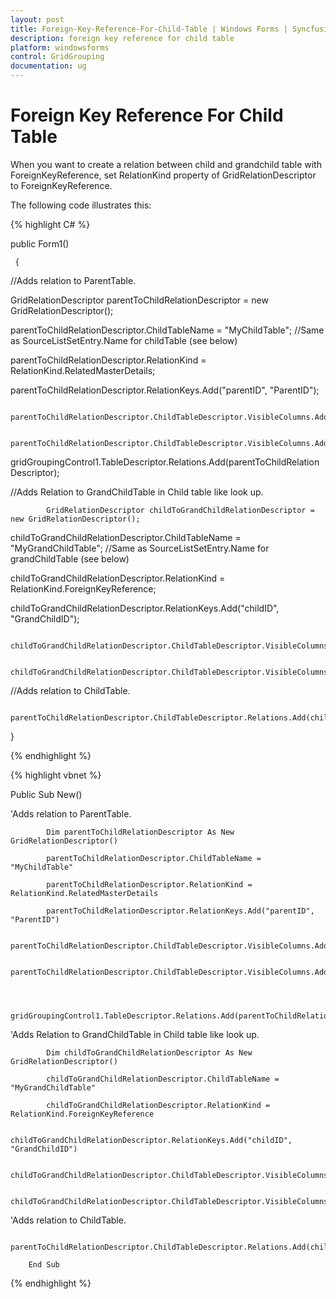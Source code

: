 ```yaml
---
layout: post
title: Foreign-Key-Reference-For-Child-Table | Windows Forms | Syncfusion
description: foreign key reference for child table
platform: windowsforms
control: GridGrouping
documentation: ug
---
```


# Foreign Key Reference For Child Table

When you want to create a relation between child and grandchild table with ForeignKeyReference, set RelationKind property of GridRelationDescriptor to ForeignKeyReference.

The following code illustrates this: 

{% highlight C# %}


public Form1()

     {

//Adds relation to ParentTable.

GridRelationDescriptor parentToChildRelationDescriptor = new GridRelationDescriptor();

parentToChildRelationDescriptor.ChildTableName = "MyChildTable";    //Same as SourceListSetEntry.Name for childTable (see below)

parentToChildRelationDescriptor.RelationKind = RelationKind.RelatedMasterDetails;

parentToChildRelationDescriptor.RelationKeys.Add("parentID", "ParentID");

            parentToChildRelationDescriptor.ChildTableDescriptor.VisibleColumns.Add("Name");

            parentToChildRelationDescriptor.ChildTableDescriptor.VisibleColumns.Add("MyGrandChildTable_Name");



gridGroupingControl1.TableDescriptor.Relations.Add(parentToChildRelationDescriptor);





//Adds Relation to GrandChildTable in Child table like look up.

            GridRelationDescriptor childToGrandChildRelationDescriptor = new GridRelationDescriptor();

childToGrandChildRelationDescriptor.ChildTableName = "MyGrandChildTable";  //Same as SourceListSetEntry.Name for grandChildTable (see below)

childToGrandChildRelationDescriptor.RelationKind = RelationKind.ForeignKeyReference;

childToGrandChildRelationDescriptor.RelationKeys.Add("childID", "GrandChildID");

            childToGrandChildRelationDescriptor.ChildTableDescriptor.VisibleColumns.Add("GrandChildID");

            childToGrandChildRelationDescriptor.ChildTableDescriptor.VisibleColumns.Add("Name");



//Adds relation to ChildTable.

            parentToChildRelationDescriptor.ChildTableDescriptor.Relations.Add(childToGrandChildRelationDescriptor);



}

{% endhighlight %}



{% highlight vbnet %}


Public Sub New()

'Adds relation to ParentTable.

            Dim parentToChildRelationDescriptor As New GridRelationDescriptor()

            parentToChildRelationDescriptor.ChildTableName = "MyChildTable"

            parentToChildRelationDescriptor.RelationKind = RelationKind.RelatedMasterDetails

            parentToChildRelationDescriptor.RelationKeys.Add("parentID", "ParentID")

            parentToChildRelationDescriptor.ChildTableDescriptor.VisibleColumns.Add("Name")

            parentToChildRelationDescriptor.ChildTableDescriptor.VisibleColumns.Add("MyGrandChildTable_Name")



            gridGroupingControl1.TableDescriptor.Relations.Add(parentToChildRelationDescriptor)



'Adds Relation to GrandChildTable in Child table like look up.

            Dim childToGrandChildRelationDescriptor As New GridRelationDescriptor()

            childToGrandChildRelationDescriptor.ChildTableName = "MyGrandChildTable"

            childToGrandChildRelationDescriptor.RelationKind = RelationKind.ForeignKeyReference

            childToGrandChildRelationDescriptor.RelationKeys.Add("childID", "GrandChildID")

            childToGrandChildRelationDescriptor.ChildTableDescriptor.VisibleColumns.Add("GrandChildID")

            childToGrandChildRelationDescriptor.ChildTableDescriptor.VisibleColumns.Add("Name")



'Adds relation to ChildTable.

            parentToChildRelationDescriptor.ChildTableDescriptor.Relations.Add(childToGrandChildRelationDescriptor)

        End Sub

{% endhighlight %}

